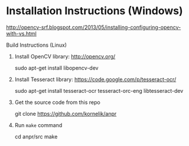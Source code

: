 Installation Instructions (Windows)
===================================

http://opencv-srf.blogspot.com/2013/05/installing-configuring-opencv-with-vs.html


Build Instructions (Linux)

1. Install OpenCV library: http://opencv.org/
	
	sudo apt-get install libopencv-dev

2. Install Tesseract library: https://code.google.com/p/tesseract-ocr/

   	sudo apt-get install tesseract-ocr tesseract-orc-eng libtesseract-dev

3. Get the source code from this repo

	git clone https://github.com/kornelik/anpr

4. Run `make` command

	cd anpr/src
	make

